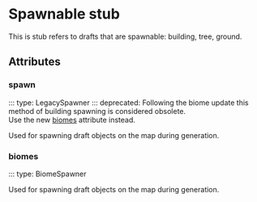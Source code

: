 # Spawnable stub

This is stub refers to drafts that are spawnable: building, tree, ground.

## Attributes

### spawn
::: type: LegacySpawner
::: deprecated: Following the biome update this method of building spawning is considered obsolete. \
Use the new [biomes](#biomes) attribute instead.

Used for spawning draft objects on the map during generation.

### biomes
::: type: BiomeSpawner

Used for spawning draft objects on the map during generation.

